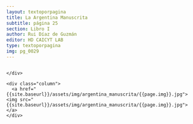 ```yaml
---
layout: textoporpagina
title: La Argentina Manuscrita
subtitle: página 25
section: Libro I
author: Rui Díaz de Guzmán
editor: HD CAICYT LAB
type: textoporpagina
img: pg_0029
---
```


<div class="row">
    <div class="column">


    </div>

    <div class="column">
      <a href="{{site.baseurl}}/assets/img/argentina_manuscrita/{{page.img}}.jpg"><img src="{{site.baseurl}}/assets/img/argentina_manuscrita/{{page.img}}.jpg"></a>
    </div>
</div>